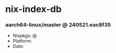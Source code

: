# nix-index-db
### aarch64-linux/master @ 240521.eac8f35
- Nixpkgs: @[](https://github.com/NixOS/nixpkgs/commit/eac8f3589db398718ea899564d5876fcb1c482a5)
- Platform: 
- Date: 
